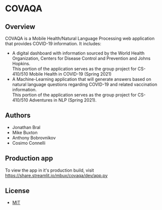 # COVAQA

## Overview

COVAQA is a Mobile Health/Natural Language Processing web application that provides COVID-19 information. It includes:

- A digital dashboard with information sourced by the World Health Organization, Centers for Disease Control and Prevention and Johns Hopkins.  
  This portion of the application serves as the group project for CS-410/510 Mobile Health in COVID-19 (Spring 2021)
- A Machine-Learning application that will generate answers based on natural language questions regarding COVID-19 and related vaccination information.  
  This portion of the application serves as the group project for CS-410/510 Adventures in NLP (Spring 2021).

## Authors

- Jonathan Bral
- Mike Buxton
- Anthony Bobrovnikov
- Cosimo Connelli

## Production app

To view the app in it's production build, visit https://share.streamlit.io/mbux/covaqa/dev/app.py

## License

- [MIT](LICENSE.md)
